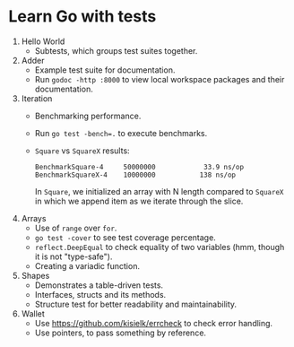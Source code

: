 # Learn Go with tests

1. Hello World
    - Subtests, which groups test suites together.
2. Adder
    - Example test suite for documentation.
    - Run `godoc -http :8000` to view local workspace packages and their documentation.
3. Iteration
    - Benchmarking performance.
    - Run `go test -bench=.` to execute benchmarks.
    - `Square` vs `SquareX` results:

      ```
      BenchmarkSquare-4    	50000000	        33.9 ns/op
      BenchmarkSquareX-4   	10000000	       138 ns/op
      ```

      In `Square`, we initialized an array with N length compared to `SquareX` in which
      we append item as we iterate through the slice.
4. Arrays
    - Use of `range` over `for`.
    - `go test -cover` to see test coverage percentage.
    - `reflect.DeepEqual` to check equality of two variables (hmm, though it is not "type-safe").
    - Creating a variadic function.
5. Shapes
    - Demonstrates a table-driven tests.
    - Interfaces, structs and its methods.
    - Structure test for better readability and maintainability.
6. Wallet
    - Use https://github.com/kisielk/errcheck to check error handling.
    - Use pointers, to pass something by reference.
